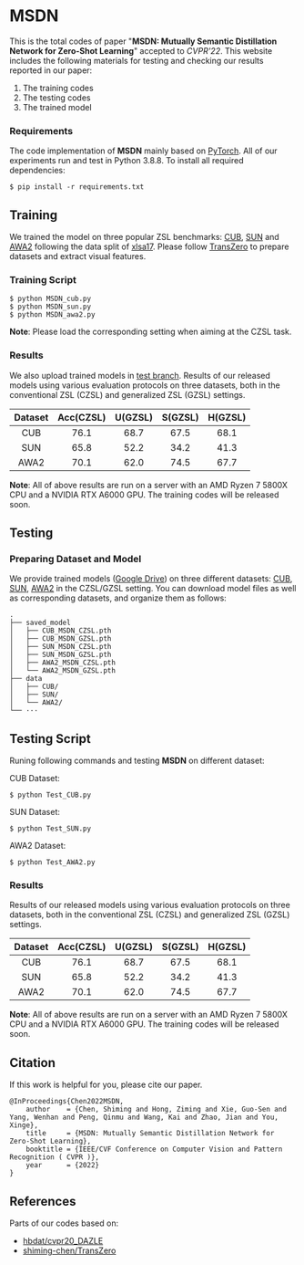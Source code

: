 # MSDN

This is the total codes of paper "**MSDN: Mutually Semantic Distillation Network for Zero-Shot Learning**" accepted to *CVPR'22*. This website includes the following materials for testing and checking our results reported in our paper:

1. The training codes
1. The testing codes
2. The trained model

### Requirements
The code implementation of **MSDN** mainly based on [PyTorch](https://pytorch.org/). All of our experiments run and test in Python 3.8.8. To install all required dependencies:
```
$ pip install -r requirements.txt
```

## Training

We trained the model on three popular ZSL benchmarks: [CUB](http://www.vision.caltech.edu/visipedia/CUB-200-2011.html), [SUN](http://cs.brown.edu/~gmpatter/sunattributes.html) and [AWA2](http://cvml.ist.ac.at/AwA2/) following the data split of [xlsa17](http://datasets.d2.mpi-inf.mpg.de/xian/xlsa17.zip). 
Please follow [TransZero](https://github.com/shiming-chen/TransZero) to prepare datasets and extract visual features.

### Training Script

```
$ python MSDN_cub.py
$ python MSDN_sun.py
$ python MSDN_awa2.py
```
**Note**: Please load the corresponding setting when aiming at the CZSL task.

### Results
We also upload trained models in [test branch](https://github.com/shiming-chen/MSDN). Results of our released models using various evaluation protocols on three datasets, both in the conventional ZSL (CZSL) and generalized ZSL (GZSL) settings.

| Dataset | Acc(CZSL) | U(GZSL) | S(GZSL) | H(GZSL) |
| :-----: | :-----: | :-----: | :-----: | :-----: |
| CUB | 76.1 | 68.7 | 67.5 | 68.1 |
| SUN | 65.8 | 52.2 | 34.2 | 41.3 |
| AWA2 | 70.1 | 62.0 | 74.5 | 67.7 |

**Note**: All of above results are run on a server with an AMD Ryzen 7 5800X CPU and a NVIDIA RTX A6000 GPU. The training codes will be released soon.

## Testing

### Preparing Dataset and Model

We provide trained models ([Google Drive](https://drive.google.com/drive/folders/1IBGfPXleu4E2BLTI4TlUL1jYSuwahbYC?usp=sharing)) on three different datasets: [CUB](http://www.vision.caltech.edu/visipedia/CUB-200-2011.html), [SUN](http://cs.brown.edu/~gmpatter/sunattributes.html), [AWA2](http://cvml.ist.ac.at/AwA2/) in the CZSL/GZSL setting. You can download model files as well as corresponding datasets, and organize them as follows: 
```
.
├── saved_model
│   ├── CUB_MSDN_CZSL.pth
│   ├── CUB_MSDN_GZSL.pth
│   ├── SUN_MSDN_CZSL.pth
│   ├── SUN_MSDN_GZSL.pth
│   ├── AWA2_MSDN_CZSL.pth
│   └── AWA2_MSDN_GZSL.pth
├── data
│   ├── CUB/
│   ├── SUN/
│   └── AWA2/
└── ···
```


## Testing Script
Runing following commands and testing **MSDN** on different dataset:

CUB Dataset: 
```
$ python Test_CUB.py     
```
SUN Dataset:
```
$ python Test_SUN.py     
```
AWA2 Dataset: 
```
$ python Test_AWA2.py     
```

### Results
Results of our released models using various evaluation protocols on three datasets, both in the conventional ZSL (CZSL) and generalized ZSL (GZSL) settings.

| Dataset | Acc(CZSL) | U(GZSL) | S(GZSL) | H(GZSL) |
| :-----: | :-----: | :-----: | :-----: | :-----: |
| CUB | 76.1 | 68.7 | 67.5 | 68.1 |
| SUN | 65.8 | 52.2 | 34.2 | 41.3 |
| AWA2 | 70.1 | 62.0 | 74.5 | 67.7 |

**Note**: All of above results are run on a server with an AMD Ryzen 7 5800X CPU and a NVIDIA RTX A6000 GPU. The training codes will be released soon.

## Citation
If this work is helpful for you, please cite our paper.

```
@InProceedings{Chen2022MSDN,
    author    = {Chen, Shiming and Hong, Ziming and Xie, Guo-Sen and Yang, Wenhan and Peng, Qinmu and Wang, Kai and Zhao, Jian and You, Xinge},
    title     = {MSDN: Mutually Semantic Distillation Network for Zero-Shot Learning},
    booktitle = {IEEE/CVF Conference on Computer Vision and Pattern Recognition ( CVPR )},
    year      = {2022}
}
```


## References
Parts of our codes based on:
* [hbdat/cvpr20_DAZLE](https://github.com/hbdat/cvpr20_DAZLE)
* [shiming-chen/TransZero](https://github.com/shiming-chen/TransZero)
<!--
# Visualization Results
## t-SNE Visualizations
The t-SNE visualization of visual features for seen classes and unseen classes on three datasets, learned by the **"baseline"**, **"MSDN(V->A)"**, **"MSDN(A->V)"**, and **"MSDN(V->A and A->V)"**. The 10 colors denote 10 different seen/unseen classes randomly selected from each dataset.
### CUB Dataset: 
Seen Classes: 
![](images/tsne/cub_tsne_train_seen.png)
Unseen Classes: 
![](images/tsne/cub_tsne_test_unseen.png)

### SUN Dataset:
Seen Classes:  
![](images/tsne/sun_tsne_train_seen.png)
Unseen Class: 
![](images/tsne/sun_tsne_test_unseen.png)

### AWA2 Dataset: 
Seen Classes: 
![](images/tsne/awa2_tsne_train_seen.png)
Unseen Classes: 
![](images/tsne/awa2_tsne_test_unseen.png)

## Attention Maps
Visualization of attention maps for the two mutual attention sub-nets. For each group, the attention maps in the first row are learned by **Attribute->Visual subnet**, the attention maps in the second row  are learned by **Visual->Attribute subnet**. The scores are the attribute scores. 

![](images/t-v/Acadian_Flycatcher_0008_795599.jpg)
![](images/v-t/Acadian_Flycatcher_0008_795599.jpg)
--------------------------------------------------------------------------------------------------------------------------------------------------------------------------------
![](images/t-v/American_Goldfinch_0092_32910.jpg)
![](images/v-t/American_Goldfinch_0092_32910.jpg)
--------------------------------------------------------------------------------------------------------------------------------------------------------------------------------
![](images/t-v/Canada_Warbler_0117_162394.jpg)
![](images/v-t/Canada_Warbler_0117_162394.jpg)
--------------------------------------------------------------------------------------------------------------------------------------------------------------------------------
![](images/t-v/Elegant_Tern_0085_151091.jpg)
![](images/v-t/Elegant_Tern_0085_151091.jpg)
--------------------------------------------------------------------------------------------------------------------------------------------------------------------------------
![](images/t-v/European_Goldfinch_0025_794647.jpg)
![](images/v-t/European_Goldfinch_0025_794647.jpg)
--------------------------------------------------------------------------------------------------------------------------------------------------------------------------------
![](images/t-v/Vesper_Sparrow_0090_125690.jpg)
![](images/v-t/Vesper_Sparrow_0090_125690.jpg)
--------------------------------------------------------------------------------------------------------------------------------------------------------------------------------
![](images/t-v/Western_Gull_0058_53882.jpg)
![](images/v-t/Western_Gull_0058_53882.jpg)
--------------------------------------------------------------------------------------------------------------------------------------------------------------------------------
![](images/t-v/White_Throated_Sparrow_0128_128956.jpg)
![](images/v-t/White_Throated_Sparrow_0128_128956.jpg)
--------------------------------------------------------------------------------------------------------------------------------------------------------------------------------
![](images/t-v/Winter_Wren_0118_189805.jpg)
![](images/v-t/Winter_Wren_0118_189805.jpg)
--------------------------------------------------------------------------------------------------------------------------------------------------------------------------------
![](images/t-v/Yellow_Breasted_Chat_0044_22106.jpg)
![](images/v-t/Yellow_Breasted_Chat_0044_22106.jpg)
-->
